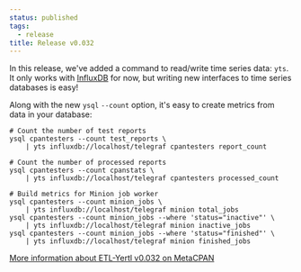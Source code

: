 ```yaml
---
status: published
tags:
  - release
title: Release v0.032
---
```


In this release, we've added a command to read/write time series data:
`yts`. It only works with [InfluxDB](http://influxdata.com) for now, but
writing new interfaces to time series databases is easy!

Along with the new `ysql` `--count` option, it's easy to create metrics
from data in your database:

    # Count the number of test reports
    ysql cpantesters --count test_reports \
        | yts influxdb://localhost/telegraf cpantesters report_count

    # Count the number of processed reports
    ysql cpantesters --count cpanstats \
        | yts influxdb://localhost/telegraf cpantesters processed_count

    # Build metrics for Minion job worker
    ysql cpantesters --count minion_jobs \
        | yts influxdb://localhost/telegraf minion total_jobs
    ysql cpantesters --count minion_jobs --where 'status="inactive"' \
        | yts influxdb://localhost/telegraf minion inactive_jobs
    ysql cpantesters --count minion_jobs --where 'status="finished"' \
        | yts influxdb://localhost/telegraf minion finished_jobs

[More information about ETL-Yertl v0.032 on MetaCPAN](http://metacpan.org/release/PREACTION/ETL-Yertl-0.032)
